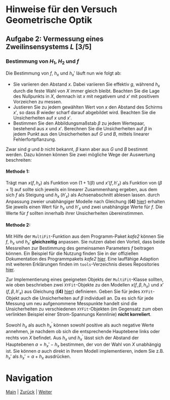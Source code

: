 # Hinweise für den Versuch Geometrische Optik

## Aufgabe 2: Vermessung eines Zweilinsensystems $L$ [3/5]

### Bestimmung von $H_{1}$, $H_{2}$ und $f$

Die Bestimmung von $f$, $h_{x}$ und $h_{x}'$ läuft nun wie folgt ab: 

- Sie variieren den Abstand $x$. Dabei variieren Sie effektiv $g$, während $h_{x}$ durch die feste Wahl von $X$ immer gleich bleibt. Beachten Sie die Lage des Nullpunkts in $X$, demnach ist $x$ mit negativem und $x'$ mit positivem Vorzeichen zu messen.
- Justieren Sie zu jedem gewählten Wert von $x$ den Abstand des Schirms $x'$, so dass $B$ wieder scharf darauf abgebildet wird. Beachten Sie die Unsicherheiten auf $x$ und $x'$.  
- Bestimmen Sie den Abbildungsmaßstab $\beta$ zu jedem Wertepaar, bestehend aus $x$ und $x'$. Berechnen Sie die Unsicherheiten auf $\beta$ in jedem Punkt aus den Unsicherheiten auf $G$ und $B$, mittels linearer Fehlerfortpflanzung. 

Zwar sind $g$ und $b$ nicht bekannt, $\beta$ kann aber aus $G$ und $B$ bestimmt werden. Dazu können können Sie zwei mögliche Wege der Auswertung beschreiten: 

#### Methode 1:

Trägt man $x(f, h_{x})$ als Funktion von $(1+1/\beta)$ und $x'(f, h'_{x})$ als Funktion von $(\beta+1)$ auf sollte sich jeweils ein linearer Zusammenhang ergeben, aus dem sich $f$ als Steigung und $h_{x}$ ($h'_{x}$) als Achsenabschnitt ablesen lassen. durch Anpassung zweier unabhängiger Modelle nach Gleichung (**(4)** [hier](https://gitlab.kit.edu/kit/etp-lehre/p1-praktikum/students/-/tree/main/Geometrische_Optik/doc/Hinweise-Aufgabe-2-a.md)) erhalten Sie jeweils einen Wert für $h_{x}$ und $h'_{x}$ und zwei unabhängige Werte für $f$. Die Werte für $f$ sollten innerhalb ihrer Unsicherheiten übereinstimmen.  

#### Methode 2:

Mit Hilfe der `MultiFit`-Funktion aus dem Programm-Paket *kafe2* können Sie $f$, $h_{x}$ und $h_{x}'$ **gleichzeitig** anpassen. Sie nutzen dabei den Vorteil, dass beide Messreihen zur Bestimmung des gemeinsamen Parameters $f$ beitragen können. Ein Beispiel für die Nutzung finden Sie in der offiziellen Dokumentation des Programmpakets *kafe2* [hier](https://kafe2.readthedocs.io/en/latest/parts/beginners_guide.html#multifit). Eine lauffähige Adaption mit weiteren Erklärungen finden im `tools`-Verzeichnis dieses Repositories [hier](https://gitlab.kit.edu/kit/etp-lehre/p1-praktikum/students/-/blob/main/tools/kafe2_example_MultiFit.ipynb).

Zur Implementierung eines geeigneten Objekts der `MultiFit`-Klasse sollten, wie oben beschrieben zwei `XYFit`-Objekte zu den Modellen $x(f, \beta, h_{x})$ und $x'(f, \beta, h'_{x})$ aus Gleichung (**(4)** [hier](https://gitlab.kit.edu/kit/etp-lehre/p1-praktikum/students/-/tree/main/Geometrische_Optik/doc/Hinweise-Aufgabe-2-a.md)) definieren. Geben Sie für jedes `XYFit`-Objekt auch die Unsicherheiten auf $\beta$ individuell an. Da es sich für jede Messung um neu aufgenommene Messpunkte handelt sind die Unsicherheiten zu verschiedenen `XYFit`-Objekten (im Gegensatz zum oben verlinkten Beispiel einer Strom-Spannungs Kennlinie) **nicht korreliert**. 

Sowohl $h_{x}$ als auch $h_{x}^{\prime}$ können sowohl positive als auch negative Werte annehmen, je nachdem ob sich die entsprechende Hauptebene links oder rechts von $X$ befindet. Aus $h_{x}$ und $h_{x}^{\prime}$ lässt sich der Abstand der Hauptebenen $a=h_{x}'-h_{x}$ bestimmen, der von der Wahl von $X$ unabhängig ist. Sie können $a$ auch direkt in Ihrem Modell implementieren, indem Sie z.B.  $h_{x}'$ als $h_{x}'=a+h_{x}$ ausdrücken. 

# Navigation

 [Main](https://gitlab.kit.edu/kit/etp-lehre/p1-praktikum/students/-/tree/main/Geometrische_Optik) | [Zurück](https://gitlab.kit.edu/kit/etp-lehre/p1-praktikum/students/-/tree/main/Geometrische_Optik/doc/Hinweise-Aufgabe-2-a.md) | [Weiter](https://gitlab.kit.edu/kit/etp-lehre/p1-praktikum/students/-/tree/main/Geometrische_Optik/doc/Hinweise-Aufgabe-2-c.md)
